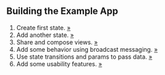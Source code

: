 ##  Building the Example App

1. Create first state. <a href="https://github.com/forest/talks/commit/d442ba9703d7eeee75f2e8af6c2e706e03cfe56b" target="_blank">&raquo;</a>
2. Add another state. <a href="https://github.com/forest/talks/commit/8924a51ca9c68613fe90067c129a5a6759627b61" target="_blank">&raquo;</a>
3. Share and compose views. <a href="https://github.com/forest/talks/commit/1c0aa901b835efa030a7c9f86d9466db871e4436" target="_blank">&raquo;</a>
4. Add some behavior using broadcast messaging. <a href="https://github.com/forest/talks/commit/3596fba7d4c8a517c6409ca3930f2d4e5fa27299" target="_blank">&raquo;</a>
5. Use state transitions and params to pass data. <a href="https://github.com/forest/talks/commit/009cd317634c0c7ea7efd88d988b94638d1e8048" target="_blank">&raquo;</a>
6. Add some usability features. <a href="https://github.com/forest/talks/commit/67b26e3aaaa7531fd1cce011b5595bb8b7c51f55" target="_blank">&raquo;</a>